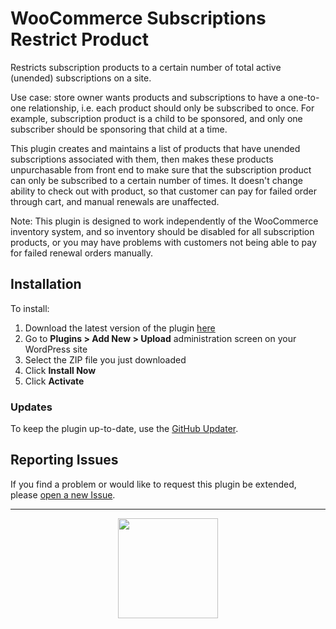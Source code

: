 # WooCommerce Subscriptions Restrict Product

Restricts subscription products to a certain number of total active (unended) subscriptions on a site.

Use case: store owner wants products and subscriptions to have a one-to-one relationship, i.e. each product should only be subscribed to once. For example, subscription product is a child to be sponsored, and only one subscriber should be sponsoring that child at a time.

This plugin creates and maintains a list of products that have unended subscriptions associated with them, then makes these products unpurchasable from front end to make sure that the subscription product can only be subscribed to a certain number of times. It doesn't change ability to check out with product, so that customer can pay for failed order through cart, and manual renewals are unaffected.

Note: This plugin is designed to work independently of the WooCommerce inventory system, and so inventory should be disabled for all subscription products, or you may have problems with customers not being able to pay for failed renewal orders manually.

## Installation

To install:

1. Download the latest version of the plugin [here](https://github.com/Prospress/woocommerce-subscriptions-restrict-product/archive/master.zip)
1. Go to **Plugins > Add New > Upload** administration screen on your WordPress site
1. Select the ZIP file you just downloaded
1. Click **Install Now**
1. Click **Activate**

### Updates

To keep the plugin up-to-date, use the [GitHub Updater](https://github.com/afragen/github-updater).

## Reporting Issues

If you find a problem or would like to request this plugin be extended, please [open a new Issue](https://github.com/Prospress/woocommerce-subscriptions-restrict-product/issues/new).

---

<p align="center">
	<a href="https://prospress.com/">
		<img src="https://cloud.githubusercontent.com/assets/235523/11986380/bb6a0958-a983-11e5-8e9b-b9781d37c64a.png" width="160">
	</a>
</p>
